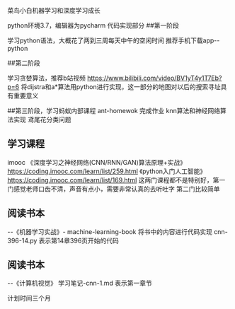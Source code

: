 菜鸟小白机器学习和深度学习成长

python环境3.7，编辑器为pycharm
代码实现部分
##第一阶段 

学习python语法，大概花了两到三周每天中午的空闲时间
推荐手机下载app--python

##第二阶段

学习贪婪算法，推荐b站视频 https://www.bilibili.com/video/BV1yT4y1T7Eb?p=6
将dijstra和a*算法用python进行实现，这一部分的地图对以后的搜索寻址具有重要意义

##第三阶段，学习蚂蚁内部课程 ant-homewok
完成作业 knn算法和神经网络算法实现
鸢尾花分类问题

## 学习课程
imooc 
《深度学习之神经网络(CNN/RNN/GAN)算法原理+实战》https://coding.imooc.com/learn/list/259.html 
《python入门人工智能》https://coding.imooc.com/learn/list/169.html
这两门课程都不是特别好，第一门感觉老师口齿不清，声音有点小，需要非常认真的去听吐字
第二门比较简单


## 阅读书本
--《机器学习实战》- machine-learning-book
将书中的内容进行代码实现
cnn-396-14.py 表示第14章396页开始的代码

## 阅读书本
--《计算机视觉》
学习笔记-cnn-1.md 表示第一章节

计划时间三个月